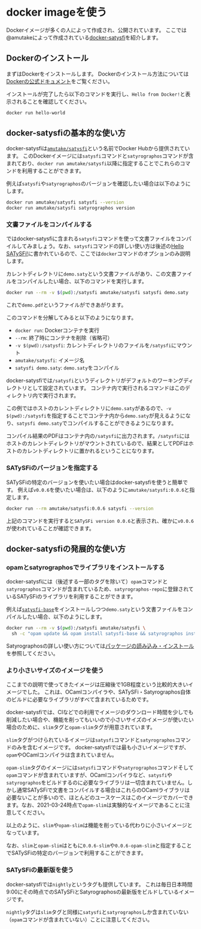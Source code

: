 # docker imageを使う

Dockerイメージが多くの人によって作成され、公開されています。
ここでは@amutakeによって作成されている[docker-satysfi](https://github.com/amutake/docker-satysfi)を紹介します。

## Dockerのインストール

まずはDockerをインストールします。
Dockerのインストール方法については[Dockerの公式ドキュメント](https://docs.docker.com/get-docker/)をご覧ください。

インストールが完了したら以下のコマンドを実行し、`Hello from Docker!`と表示されることを確認してください。

```sh
docker run hello-world
```

## docker-satysfiの基本的な使い方

docker-satysfiは[`amutake/satysfi`](https://hub.docker.com/r/amutake/satysfi)という名前でDocker Hubから提供されています。
このDockerイメージには`satysfi`コマンドと`satyrographos`コマンドが含まれており、`docker run amutake/satysfi`以降に指定することでこれらのコマンドを利用することができます。

例えば`satysfi`や`satyrographos`のバージョンを確認したい場合は以下のようにします。

```sh
docker run amutake/satysfi satysfi --version
docker run amutake/satysfi satyrographos version
```

### 文書ファイルをコンパイルする

ではdocker-satysfiに含まれる`satysfi`コマンドを使って文書ファイルをコンパイルしてみましょう。なお、`satysfi`コマンドの詳しい使い方は後述の[Hello SATySFi!](./hello_satysfi.md)に書かれているので、ここでは`docker`コマンドのオプションのみ説明します。

カレントディレクトリに`demo.saty`という文書ファイルがあり、この文書ファイルをコンパイルしたい場合、以下のコマンドを実行します。

```sh
docker run --rm -v $(pwd):/satysfi amutake/satysfi satysfi demo.saty
```

これで`demo.pdf`というファイルができあがります。

このコマンドを分解してみると以下のようになります。

- `docker run`: Dockerコンテナを実行
- `--rm`: 終了時にコンテナを削除（省略可）
- `-v $(pwd):/satysfi`: カレントディレクトリのファイルを`/satysfi`にマウント
- `amutake/satysfi`: イメージ名
- `satysfi demo.saty`: `demo.saty`をコンパイル

docker-satysfiでは`/satysfi`というディレクトリがデフォルトのワーキングディレクトリとして設定されています。
コンテナ内で実行されるコマンドはこのディレクトリ内で実行されます。

この例ではホストのカレントディレクトリに`demo.saty`があるので、`-v $(pwd):/satysfi`を指定することでコンテナ内から`demo.saty`が見えるようになり、`satysfi demo.saty`でコンパイルすることができるようになります。

コンパイル結果のPDFはコンテナ内の`/satysfi`に出力されます。`/satysfi`にはホストのカレントディレクトリがマウントされているので、結果としてPDFはホストのカレントディレクトリに置かれるということになります。

### SATySFiのバージョンを指定する

SATySFiの特定のバージョンを使いたい場合はdocker-satysfiを使うと簡単です。
例えば`v0.0.6`を使いたい場合は、以下のように`amutake/satysfi:0.0.6`と指定します。

```sh
docker run --rm amutake/satysfi:0.0.6 satysfi --version
```

上記のコマンドを実行すると`SATySFi version 0.0.6`と表示され、確かに`v0.0.6`が使われていることが確認できます。

## docker-satysfiの発展的な使い方

### opamとsatyrographosでライブラリをインストールする

docker-satysfiには（後述する一部のタグを除いて）`opam`コマンドと`satyrographos`コマンドが含まれているため、`satyrographos-repo`に登録されているSATySFiのライブラリを利用することができます。

例えば[`satysfi-base`](https://github.com/nyuichi/satysfi-base/)をインストールしつつ`demo.saty`という文書ファイルをコンパイルしたい場合、以下のようにします。

```sh
docker run --rm -v $(pwd):/satysfi amutake/satysfi \
  sh -c "opam update && opam install satysfi-base && satyrographos install && satysfi demo.saty"
```

Satyrographosの詳しい使い方については[パッケージの読み込み・インストール](../chapter4/import_package.md)を参照してください。

### より小さいサイズのイメージを使う

ここまでの説明で使ってきたイメージは圧縮後で1GB程度という比較的大きいイメージでした。
これは、OCamlコンパイラや、SATySFi・Satyrographos自体のビルドに必要なライブラリがすべて含まれているためです。

docker-satysfiでは、CIなどでの利用でイメージのダウンロード時間を少しでも削減したい場合や、機能を削ってもいいので小さいサイズのイメージが使いたい場合のために、`slim`タグと`opam-slim`タグが用意されています。

`slim`タグがつけられているイメージは`satysfi`コマンドと`satyrographos`コマンドのみを含むイメージです。
docker-satysfiでは最も小さいイメージですが、`opam`やOCamlコンパイラは含まれていません。

`opam-slim`タグのイメージには`satysfi`コマンドや`satyrographos`コマンドそして`opam`コマンドが含まれていますが、OCamlコンパイラなど、`satysfi`や`satyrographos`をビルドするのに必要なライブラリは一切含まれていません。しかし通常SATySFiで文書をコンパイルする場合はこれらのOCamlライブラリは必要ないことが多いので、ほとんどのユースケースはこのイメージでカバーできます。なお、2021-03-24時点で`opam-slim`は実験的なイメージであることに注意してください。

以上のように、`slim`や`opam-slim`は機能を削っている代わりに小さいイメージとなっています。

なお、`slim`と`opam-slim`はともに`0.0.6-slim`や`0.0.6-opam-slim`と指定することでSATySFiの特定のバージョンで利用することができます。

### SATySFiの最新版を使う

docker-satysfiでは`nightly`というタグも提供しています。
これは毎日日本時間9:00にその時点でのSATySFiとSatyrographosの最新版をビルドしているイメージです。

`nightly`タグは`slim`タグと同様に`satysfi`と`satyrographos`しか含まれていない（`opam`コマンドが含まれていない）ことに注意してください。
